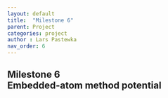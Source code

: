 ```yaml
---
layout: default
title:  "Milestone 6"
parent: Project
categories: project
author : Lars Pastewka
nav_order: 6
---
```


## Milestone 6 <br/> Embedded-atom method potential


